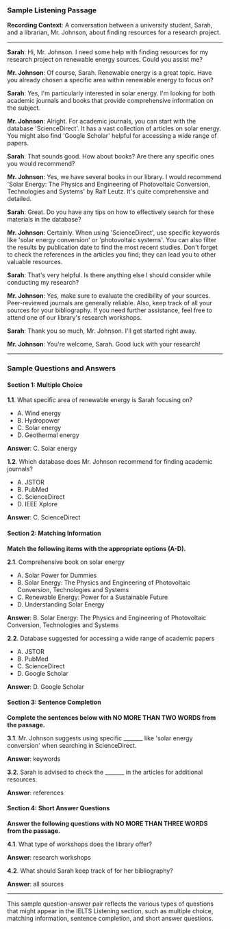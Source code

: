 ### Sample Listening Passage

**Recording Context**: A conversation between a university student, Sarah, and a librarian, Mr. Johnson, about finding resources for a research project.

* * * * *

**Sarah**: Hi, Mr. Johnson. I need some help with finding resources for my research project on renewable energy sources. Could you assist me?

**Mr. Johnson**: Of course, Sarah. Renewable energy is a great topic. Have you already chosen a specific area within renewable energy to focus on?

**Sarah**: Yes, I'm particularly interested in solar energy. I'm looking for both academic journals and books that provide comprehensive information on the subject.

**Mr. Johnson**: Alright. For academic journals, you can start with the database 'ScienceDirect'. It has a vast collection of articles on solar energy. You might also find 'Google Scholar' helpful for accessing a wide range of papers.

**Sarah**: That sounds good. How about books? Are there any specific ones you would recommend?

**Mr. Johnson**: Yes, we have several books in our library. I would recommend 'Solar Energy: The Physics and Engineering of Photovoltaic Conversion, Technologies and Systems' by Ralf Leutz. It's quite comprehensive and detailed.

**Sarah**: Great. Do you have any tips on how to effectively search for these materials in the database?

**Mr. Johnson**: Certainly. When using 'ScienceDirect', use specific keywords like 'solar energy conversion' or 'photovoltaic systems'. You can also filter the results by publication date to find the most recent studies. Don't forget to check the references in the articles you find; they can lead you to other valuable resources.

**Sarah**: That's very helpful. Is there anything else I should consider while conducting my research?

**Mr. Johnson**: Yes, make sure to evaluate the credibility of your sources. Peer-reviewed journals are generally reliable. Also, keep track of all your sources for your bibliography. If you need further assistance, feel free to attend one of our library's research workshops.

**Sarah**: Thank you so much, Mr. Johnson. I'll get started right away.

**Mr. Johnson**: You're welcome, Sarah. Good luck with your research!

* * * * *

### Sample Questions and Answers

#### Section 1: Multiple Choice

**1.1**. What specific area of renewable energy is Sarah focusing on?

-   A. Wind energy
-   B. Hydropower
-   C. Solar energy
-   D. Geothermal energy

**Answer**: C. Solar energy

**1.2**. Which database does Mr. Johnson recommend for finding academic journals?

-   A. JSTOR
-   B. PubMed
-   C. ScienceDirect
-   D. IEEE Xplore

**Answer**: C. ScienceDirect

#### Section 2: Matching Information

**Match the following items with the appropriate options (A-D).**

**2.1**. Comprehensive book on solar energy

-   A. Solar Power for Dummies
-   B. Solar Energy: The Physics and Engineering of Photovoltaic Conversion, Technologies and Systems
-   C. Renewable Energy: Power for a Sustainable Future
-   D. Understanding Solar Energy

**Answer**: B. Solar Energy: The Physics and Engineering of Photovoltaic Conversion, Technologies and Systems

**2.2**. Database suggested for accessing a wide range of academic papers

-   A. JSTOR
-   B. PubMed
-   C. ScienceDirect
-   D. Google Scholar

**Answer**: D. Google Scholar

#### Section 3: Sentence Completion

**Complete the sentences below with NO MORE THAN TWO WORDS from the passage.**

**3.1**. Mr. Johnson suggests using specific _______ like 'solar energy conversion' when searching in ScienceDirect.

**Answer**: keywords

**3.2**. Sarah is advised to check the _______ in the articles for additional resources.

**Answer**: references

#### Section 4: Short Answer Questions

**Answer the following questions with NO MORE THAN THREE WORDS from the passage.**

**4.1**. What type of workshops does the library offer?

**Answer**: research workshops

**4.2**. What should Sarah keep track of for her bibliography?

**Answer**: all sources

* * * * *

This sample question-answer pair reflects the various types of questions that might appear in the IELTS Listening section, such as multiple choice, matching information, sentence completion, and short answer questions.

